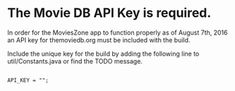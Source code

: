 # The Movie DB API Key is required.
In order for the MoviesZone app to function properly as of August 7th, 2016 an API key for themoviedb.org must be included with the build.

Include the unique key for the build by adding the following line to util/Constants.java or find the TODO message.

<code>
API_KEY = "";
</code>
